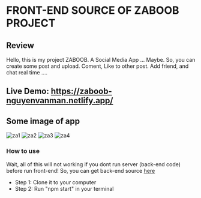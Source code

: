 # FRONT-END SOURCE OF ZABOOB PROJECT
## Review
Hello, this is my project ZABOOB. A Social Media App ... Maybe. So, you can create some post and upload. Coment, Like to other post. Add friend, and chat real time ....  </br> 
## Live Demo: https://zaboob-nguyenvanman.netlify.app/
## Some image of app </br>
![za1](https://user-images.githubusercontent.com/103620102/180602576-8437c4d5-fe38-4203-9003-b9a682a1213f.png)
![za2](https://user-images.githubusercontent.com/103620102/180602579-ac4daf63-8d04-4086-857a-73cbe13438a4.png)
![za3](https://user-images.githubusercontent.com/103620102/180602580-547b1e82-b920-4a41-812d-b1db7ca39e76.png)
![za4](https://user-images.githubusercontent.com/103620102/180602582-7222c610-831f-40f7-9a26-cc673a885607.png)



### How to use
Wait, all of this will not working if you dont run server (back-end code) before run front-end!
So, you can get back-end source [here](https://github.com/mandeptrai1808/zaaboob-backend)
<ul>
<li>Step 1: Clone it to your computer </li>
<li>Step 2: Run "npm start" in your terminal</li>
</ul>
